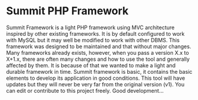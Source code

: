 # Summit PHP Framework

Summit Framework is a light PHP framework using MVC architecture inspired by other existing frameworks. It is by default configured to work with MySQL but it may well be modified to work with other DBMS. This framework was designed to be maintained and that without major changes. Many frameworks already exists, however, when you pass a version X.x to X+1.x, there are often many changes and how to use the tool and generally affected by them. It is because of that we wanted to make a light and durable framework in time. Summit framework is basic, it contains the basic elements to develop its application in good conditions. This tool will have updates but they will never be very far from the original version (v1). You can edit or contribute to this project freely.
Good development…